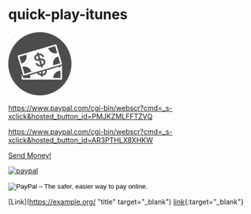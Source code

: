 # quick-play-itunes

<a rel="license"  target="_blank" href="https://www.paypal.com/cgi-bin/webscr?cmd=_s-xclick&hosted_button_id=PMJKZMLFFTZVQ">
<img src="https://github.com/aniltv06/quick-play-itunes/blob/master/sendMoney.png"
     style="border-style: none;" alt="Public Domain Mark" />
</a>

https://www.paypal.com/cgi-bin/webscr?cmd=_s-xclick&hosted_button_id=PMJKZMLFFTZVQ

https://www.paypal.com/cgi-bin/webscr?cmd=_s-xclick&hosted_button_id=AR3PTHLX8XHKW

<a href="https://www.paypal.com/cgi-bin/webscr?cmd=_s-xclick&hosted_button_id=AR3PTHLX8XHKW" target="_blank">Send Money!</a> 

[![paypal](https://www.paypalobjects.com/webstatic/en_US/btn/btn_donate_cc_147x47.png)](https://www.paypal.com/cgi-bin/webscr?cmd=_s-xclick&hosted_button_id=AR3PTHLX8XHKW)

<form action="https://www.paypal.com/cgi-bin/webscr" method="post" target="_top">
<input type="hidden" name="cmd" value="_s-xclick">
<input type="hidden" name="hosted_button_id" value="AR3PTHLX8XHKW">
<input type="image" src="https://www.paypalobjects.com/en_GB/i/btn/btn_buynowCC_LG.gif" border="0" name="submit" alt="PayPal – The safer, easier way to pay online.">
<img alt="" border="0" src="https://www.paypalobjects.com/en_GB/i/scr/pixel.gif" width="1" height="1">
</form>

[Link](https://example.org/ "title" target="_blank")
[link](https://www.paypal.com/cgi-bin/webscr?cmd=_s-xclick&hosted_button_id=AR3PTHLX8XHKW){:target="_blank"}
<script>
    var links = document.querySelectorAll( '.post-content a' );  
    for (var i = 0, length = links.length; i < length; i++) {  
        if (links[i].hostname != window.location.hostname) {
            links[i].target = '_blank';
        }
    }
</script>
